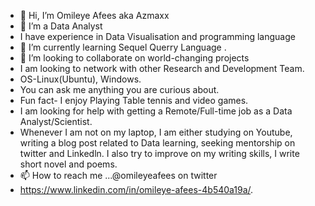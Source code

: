 - 👋 Hi, I’m Omileye Afees aka Azmaxx
- 👀 I’m a Data Analyst
- I have experience in Data Visualisation and programming language
- 🌱 I’m currently learning Sequel Querry Language .
- 💞️ I’m looking to collaborate on world-changing projects
- I am looking to network with other Research and Development Team.
- OS-Linux(Ubuntu), Windows.
- You can ask me anything you are curious about.
- Fun fact- I enjoy Playing Table tennis and video games.
- I am looking for help with getting a Remote/Full-time job as a Data Analyst/Scientist.
- Whenever I am not on my laptop, I am either studying on Youtube, writing a blog post related to Data learning, seeking mentorship on twitter and Linkedln. I also try to improve on my writing skills, I write short novel and poems.
- 📫 How to reach me ...@omileyeafees on twitter
- https://www.linkedin.com/in/omileye-afees-4b540a19a/.

